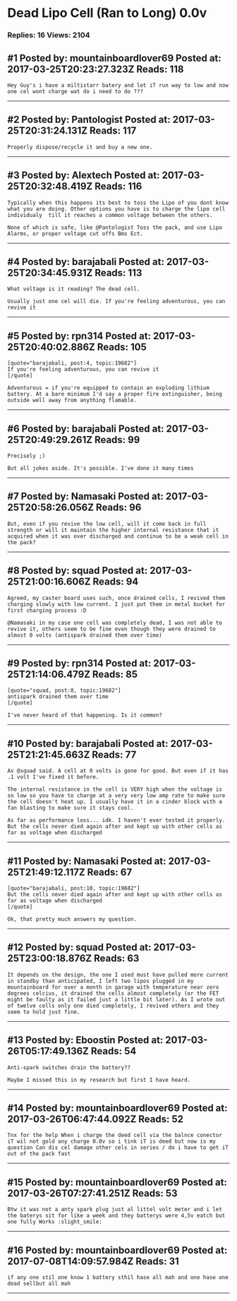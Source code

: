 # Dead Lipo Cell (Ran to Long) 0.0v

### Replies: 16 Views: 2104

## \#1 Posted by: mountainboardlover69 Posted at: 2017-03-25T20:23:27.323Z Reads: 118

```
Hey Guy's i have a miltistarr batery and let iT run way to low and now one cel wont charge wat do i need to do ???
```

---
## \#2 Posted by: Pantologist Posted at: 2017-03-25T20:31:24.131Z Reads: 117

```
Properly dispose/recycle it and buy a new one.
```

---
## \#3 Posted by: Alextech Posted at: 2017-03-25T20:32:48.419Z Reads: 116

```
Typically when this happens its best to toss the Lipo of you dont know what you are doing. Other options you have is to charge the lipo cell individualy  till it reaches a common voltage between the others. 

None of which is safe, like @Pantologist Toss the pack, and use Lipo Alarms, or proper voltage cut offs Bms Ect.
```

---
## \#4 Posted by: barajabali Posted at: 2017-03-25T20:34:45.931Z Reads: 113

```
What voltage is it reading? The dead cell. 

Usually just one cel will die. If you're feeling adventurous, you can revive it
```

---
## \#5 Posted by: rpn314 Posted at: 2017-03-25T20:40:02.886Z Reads: 105

```
[quote="barajabali, post:4, topic:19682"]
If you're feeling adventurous, you can revive it
[/quote]

Adventurous = if you're equipped to contain an exploding lithium battery. At a bare minimum I'd say a proper fire extinguisher, being outside well away from anything flamable.
```

---
## \#6 Posted by: barajabali Posted at: 2017-03-25T20:49:29.261Z Reads: 99

```
Precisely ;) 

But all jokes aside. It's possible. I've done it many times
```

---
## \#7 Posted by: Namasaki Posted at: 2017-03-25T20:58:26.056Z Reads: 96

```
But, even if you revive the low cell, will it come back in full strength or will it maintain the higher internal resistance that it acquired when it was over discharged and continue to be a weak cell in the pack?
```

---
## \#8 Posted by: squad Posted at: 2017-03-25T21:00:16.606Z Reads: 94

```
Agreed, my caster board uses such, once drained cells, I revived them charging slowly with low current. I just put them in metal bucket for first charging process :D 

@Namasaki in my case one cell was completely dead, I was not able to revive it, others seem to be fine even though they were drained to almost 0 volts (antispark drained them over time)
```

---
## \#9 Posted by: rpn314 Posted at: 2017-03-25T21:14:06.479Z Reads: 85

```
[quote="squad, post:8, topic:19682"]
antispark drained them over time
[/quote]

I've never heard of that happening. Is it common?
```

---
## \#10 Posted by: barajabali Posted at: 2017-03-25T21:21:45.663Z Reads: 77

```
As @squad said. A cell at 0 volts is gone for good. But even if it has .1 volt I've fixed it before.

The internal resistance in the cell is VERY high when the voltage is so low so you have to charge at a very very low amp rate to make sure the cell doesn't heat up. I usually have it in a cinder block with a fan blasting to make sure it stays cool.

As far as performance loss... idk. I haven't ever tested it properly. But the cells never died again after and kept up with other cells as far as voltage when discharged
```

---
## \#11 Posted by: Namasaki Posted at: 2017-03-25T21:49:12.117Z Reads: 67

```
[quote="barajabali, post:10, topic:19682"]
But the cells never died again after and kept up with other cells as far as voltage when discharged
[/quote]

Ok, that pretty much answers my question.
```

---
## \#12 Posted by: squad Posted at: 2017-03-25T23:00:18.876Z Reads: 63

```
It depends on the design, the one I used must have pulled more current in standby than anticipated, I left two lipos plugged in my mountainboard for over a month in garage with temperature near zero degrees celcius, it drained the cells almost completely (or the FET might be faulty as it failed just a little bit later). As I wrote out of twelve cells only one died completely, I revived others and they seem to hold just fine.
```

---
## \#13 Posted by: Eboostin Posted at: 2017-03-26T05:17:49.136Z Reads: 54

```
Anti-spark switches drain the battery??

Maybe I missed this in my research but first I have heard.
```

---
## \#14 Posted by: mountainboardlover69 Posted at: 2017-03-26T06:47:44.092Z Reads: 52

```
Tnx for the help When i charge the deed cell via the balnce conector iT wil not gold any charge 0.0v so i tink iT is deed but now is my question Can dis cel damage other cels in series / do i have to get iT out of the pack fast
```

---
## \#15 Posted by: mountainboardlover69 Posted at: 2017-03-26T07:27:41.251Z Reads: 53

```
Btw it was not a anty spark plug just al littel volt meter and i let the baterys sit for like a week and they batterys were 4,5v eatch but one fully Works :slight_smile:
```

---
## \#16 Posted by: mountainboardlover69 Posted at: 2017-07-08T14:09:57.984Z Reads: 31

```
if any one stil one know 1 battery sthil hase all mah and one hase one dead sellbut all mah
```

---
